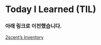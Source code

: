 # Today I Learned (TIL)

### 아래 링크로 이전했습니다.

[2scent’s Inventory](https://2scent.notion.site/2scent-s-Inventory-653710926e6f44d6846268116f716481)
